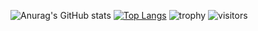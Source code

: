 ![Anurag's GitHub stats](https://github-readme-stats.vercel.app/api?username=tokyonight&show_icons=true&theme=radical)
[![Top Langs](https://github-readme-stats.vercel.app/api/top-langs/?username=anuraghazra&layout=compact)](https://github.com/anuraghazra/github-readme-stats)
![trophy](https://github-profile-trophy.vercel.app/?username=ryo-ma)
![visitors](https://visitor-badge.glitch.me/badge?EricDasha=page.id&left_color=green&right_color=red)
